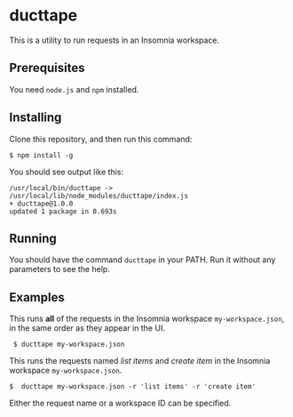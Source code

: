 # ducttape

This is a utility to run requests in an Insomnia workspace.

## Prerequisites

You need `node.js` and `npm` installed.

## Installing

Clone this repository, and then run this command:

```shell
$ npm install -g
```

You should see output like this:

```shell
/usr/local/bin/ducttape -> /usr/local/lib/node_modules/ducttape/index.js
+ ducttape@1.0.0
updated 1 package in 0.693s
```

## Running

You should have the command `ducttape` in your PATH.
Run it without any parameters to see the help.

## Examples

This runs **all** of the requests in the Insomnia workspace `my-workspace.json`, in the same order as they
appear in the UI.

```shell
 $ ducttape my-workspace.json
```

This runs the requests named _list items_ and _create item_ in the Insomnia workspace `my-workspace.json`.

```shell
$  ducttape my-workspace.json -r 'list items' -r 'create item'
```

Either the request name or a workspace ID can be specified.
